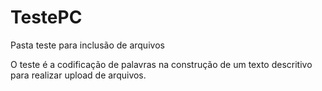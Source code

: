 # TestePC
Pasta teste para inclusão de arquivos

O teste é a codificação de palavras na construção de um texto descritivo para realizar upload de arquivos.
